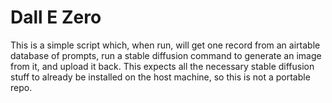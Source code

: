 # Dall E Zero

This is a simple script which, when run, will get one record from an airtable database of prompts, run a stable diffusion command to generate an image from it, and upload it back. This expects all the necessary stable diffusion stuff to already be installed on the host machine, so this is not a portable repo.
